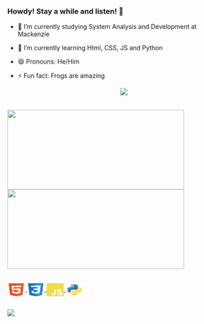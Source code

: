 ### Howdy! Stay a while and listen!  🐸

- 🔭 I’m currently studying System Analysis and Development at Mackenzie
- 🌱 I’m currently learning Html, CSS, JS and Python
- 😄 Pronouns: He/Him
- ⚡ Fun fact: Frogs are amazing 
 
    <div align="center">
        <img src="https://24.media.tumblr.com/d6951107d7436c006bffd4e485eefc4d/tumblr_mqu238Cng11rfw7flo1_400.gif">
     </div>

  ##
  
 <div>
   <a href="https://github.com/Athirson-Silva">
   <img align="left" height="180em" width="400em" src="https://github-readme-stats.vercel.app/api?username=Athirson-     Silva&show_icons=true&theme=github_dark&include_all_commits=true&count_private=true"/>
   <img align-"cente" height="180em" width="400em" src="https://github-readme-stats.vercel.app/api/top-langs/?username=Athirson-Silva&layout=compact&langs_count=7&theme=github_dark"/>
</div>

  ##
  
  <img align="center" alt="HTML" height="30" width="40" src="https://raw.githubusercontent.com/devicons/devicon/master/icons/html5/html5-original.svg">
  <img align="center" alt="CSS" height="30" width="40" src="https://raw.githubusercontent.com/devicons/devicon/master/icons/css3/css3-original.svg">
  <img align="center" alt="Js" height="30" width="40" src="https://raw.githubusercontent.com/devicons/devicon/master/icons/javascript/javascript-plain.svg">
  <img align="center" alt="Python" height="30" width="40" src="https://raw.githubusercontent.com/devicons/devicon/master/icons/python/python-original.svg">
  
  ##
  <div>
    <a href="https://www.linkedin.com/in/athirsonsilva/" target="_blank"><img src="https://img.shields.io/badge/-LinkedIn-%230077B5?style=for-the-badge&logo=linkedin&logoColor=white" target="_blank"></a> 
  </div>    
